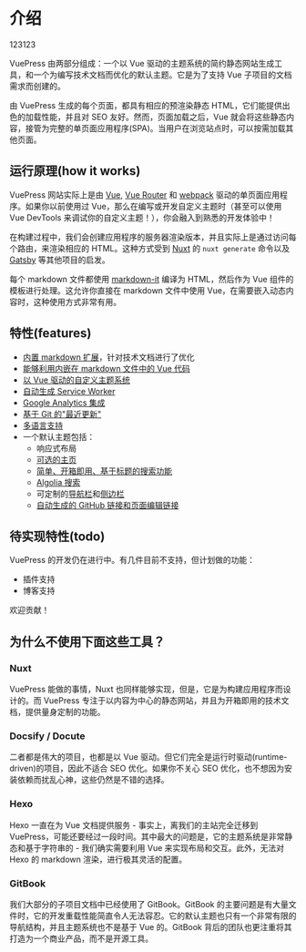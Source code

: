 # 介绍
123123
<Bit/>

VuePress 由两部分组成：一个以 Vue 驱动的主题系统的简约静态网站生成工具，和一个为编写技术文档而优化的默认主题。它是为了支持 Vue 子项目的文档需求而创建的。

由 VuePress 生成的每个页面，都具有相应的预渲染静态 HTML，它们能提供出色的加载性能，并且对 SEO 友好。然而，页面加载之后，Vue 就会将这些静态内容，接管为完整的单页面应用程序(SPA)。当用户在浏览站点时，可以按需加载其他页面。

## 运行原理(how it works)

VuePress 网站实际上是由 [Vue](http://vuejs.org/), [Vue Router](https://github.com/vuejs/vue-router) 和 [webpack](http://webpack.js.org/) 驱动的单页面应用程序。如果你以前使用过 Vue，那么在编写或开发自定义主题时（甚至可以使用 Vue DevTools 来调试你的自定义主题！），你会融入到熟悉的开发体验中！

在构建过程中，我们会创建应用程序的服务器渲染版本，并且实际上是通过访问每个路由，来渲染相应的 HTML。这种方式受到 [Nuxt](https://nuxtjs.org/) 的 `nuxt generate` 命令以及 [Gatsby](https://www.gatsbyjs.org/) 等其他项目的启发。

每个 markdown 文件都使用 [markdown-it](https://github.com/markdown-it/markdown-it) 编译为 HTML，然后作为 Vue 组件的模板进行处理。这允许你直接在 markdown 文件中使用 Vue，在需要嵌入动态内容时，这种使用方式非常有用。

## 特性(features)

- [内置 markdown 扩展](./markdown.md)，针对技术文档进行了优化
- [能够利用内嵌在 markdown 文件中的 Vue 代码](./using-vue.md)
- [以 Vue 驱动的自定义主题系统](./custom-themes.md)
- [自动生成 Service Worker](../config/README.md#serviceworker)
- [Google Analytics 集成](../config/README.md#ga)
- [基于 Git 的"最近更新"](../default-theme-config/README.md#最近更新)
- [多语言支持](./i18n.md)
- 一个默认主题包括：
  - 响应式布局
  - [可选的主页](../default-theme-config/README.md#主页-homepage)
  - [简单、开箱即用、基于标题的搜索功能](../default-theme-config/README.md#内置搜索-built-in-search)
   - [Algolia 搜索](../default-theme-config/README.md#algolia-search)
  - 可定制的[导航栏](../default-theme-config/README.md#导航栏-navbar)和[侧边栏](../default-theme-config/README.md#侧边栏-sidebar)
  - [自动生成的 GitHub 链接和页面编辑链接](../default-theme-config/README.md#git-仓库和编辑链接)

## 待实现特性(todo)

VuePress 的开发仍在进行中。有几件目前不支持，但计划做的功能：

- 插件支持
- 博客支持

欢迎贡献！

## 为什么不使用下面这些工具？

### Nuxt

VuePress 能做的事情，Nuxt 也同样能够实现，但是，它是为构建应用程序而设计的。而 VuePress 专注于以内容为中心的静态网站，并且为开箱即用的技术文档，提供量身定制的功能。

### Docsify / Docute

二者都是伟大的项目，也都是以 Vue 驱动。但它们完全是运行时驱动(runtime-driven)的项目，因此不适合 SEO 优化。如果你不关心 SEO 优化，也不想因为安装依赖而扰乱心神，这些仍然是不错的选择。

### Hexo

Hexo 一直在为 Vue 文档提供服务 - 事实上，离我们的主站完全迁移到 VuePress，可能还要经过一段时间。其中最大的问题是，它的主题系统是非常静态和基于字符串的 - 我们确实需要利用 Vue 来实现布局和交互。此外，无法对 Hexo 的 markdown 渲染，进行极其灵活的配置。

### GitBook

我们大部分的子项目文档中已经使用了 GitBook。GitBook 的主要问题是有大量文件时，它的开发重载性能简直令人无法容忍。它的默认主题也只有一个非常有限的导航结构，并且主题系统也不是基于 Vue 的。GitBook 背后的团队也更注重将其打造为一个商业产品，而不是开源工具。
